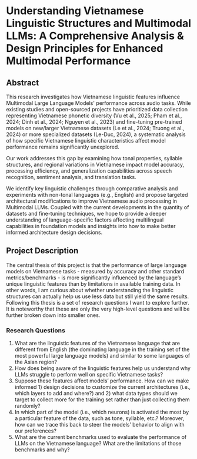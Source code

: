 # Understanding Vietnamese Linguistic Structures and Multimodal LLMs: A Comprehensive Analysis & Design Principles for Enhanced Multimodal Performance

## Abstract
This research investigates how Vietnamese linguistic features influence Multimodal Large Language Models' performance across audio tasks. While existing studies and open-sourced projects have prioritized data collection representing Vietnamese phonetic diversity (Vu et al., 2025; Pham et al., 2024; Dinh et al., 2024; Nguyen et al., 2023) and fine-tuning pre-trained models on new/larger Vietnamese datasets (Le et al., 2024; Truong et al., 2024) or more specialized datasets (Le-Duc, 2024), a systematic analysis of how specific Vietnamese linguistic characteristics affect model performance remains significantly unexplored.

Our work addresses this gap by examining how tonal properties, syllable structures, and regional variations in Vietnamese impact model accuracy, processing efficiency, and generalization capabilities across speech recognition, sentiment analysis, and translation tasks. 

We identify key linguistic challenges through comparative analysis and experiments with non-tonal languages (e.g., English) and propose targeted architectural modifications to improve Vietnamese audio processing in Multimodal LLMs. Coupled with the current developments in the quantity of datasets and fine-tuning techniques, we hope to provide a deeper understanding of language-specific factors affecting multilingual capabilities in foundation models and insights into how to make better informed architecture design decisions.

## Project Description
The central thesis of this project is that the performance of large language models on Vietnamese tasks - measured by accuracy and other standard metrics/benchmarks - is more significantly influenced by the language’s unique linguistic features than by limitations in available training data. In other words, I am curious about whether understanding the linguistic structures can actually help us use less data but still yield the same results. Following this thesis is a set of research questions I want to explore further. It is noteworthy that these are only the very high-level questions and will be further broken down into smaller ones.
### Research Questions
1. What are the linguistic features of the Vietnamese language that are different from English (the dominating language in the training set of the most powerful large language models) and similar to some languages of the Asian region? 
2. How does being aware of the linguistic features help us understand why LLMs struggle to perform well on specific Vietnamese tasks?
3. Suppose these features affect models’ performance. How can we make informed 1) design decisions to customize the current architectures (i.e., which layers to add and where?) and 2) what data types should we target to collect more for the training set rather than just collecting them randomly?
4. In which part of the model (i.e., which neurons) is activated the most by a particular feature of the data, such as tone, syllable, etc.? Moreover, how can we trace this back to steer the models’ behavior to align with our preferences?
5. What are the current benchmarks used to evaluate the performance of LLMs on the Vietnamese language? What are the limitations of those benchmarks and why?